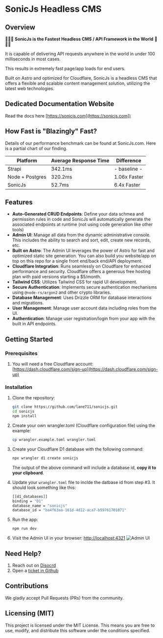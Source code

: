# SonicJs Headless CMS

## Overview

🚀🚀🚀 **SonicJs is the Fastest Headless CMS / API Framework in the World** 🚀🚀🚀

It is capable of delivering API requests anywhere in the world in under 100 milliseconds in most cases.

This results in extremely fast page/app loads for end users.

Built on Astro and optimized for Cloudflare, SonicJs is a headless CMS that offers a flexible and scalable content management solution, utilizing the latest web technologies.

## Dedicated Documentation Website
Read the docs here [https://sonicjs.com](https://sonicjs.com])

## How Fast is "Blazingly" Fast?

Details of our performance benchmark can be found at SonicJs.com. Here is a partial chart of our finding.

| Platform      | Average Response Time | Difference |
| ----------- | ----------- | ----------- |
| Strapi      | 342.1ms       | - baseline - |
| Node + Postgres   | 320.2ms        | 1.06x Faster|
| SonicJs   | 52.7ms        | 6.4x Faster|


## Features
- **Auto-Generated CRUD Endpoints**: Define your data schmea and permission rules in code and SonicJs will automatically generate the associated endpoints at runtime (not using code generation like other tools)
- **Admin UI**: Manage all data from the dynamic administrative console. This includes the ability to search and sort, edit, create new records, etc.
- **Built on Astro**: The Admin UI leverages the power of Astro for fast and optimized static site generation. You can also build you website/app on top on this repo for a single front end/back end/API deployment.
- **Cloudflare Integration**: Runs seamlessly on Cloudflare for enhanced performance and security. Cloudflare offers a generous free hosting plan with paid versions starting a $5/month.
- **Tailwind CSS**: Utilizes Tailwind CSS for rapid UI development.
- **Secure Authentication**: Implements secure authentication mechanisms using `@node-rs/argon2` and other crypto libraries.
- **Database Management**: Uses Drizzle ORM for database interactions and migrations.
- **User Management**: Manage user account data including roles from the UI.
- **Authentication**: Manage user registration/login from your app with the built in API endpoints.


## Getting Started

### Prerequisites
1. You will need a free Cloudflare account: [https://dash.cloudflare.com/sign-up](https://dash.cloudflare.com/sign-up)

### Installation
1. Clone the repository:
   ```sh
   git clone https://github.com/lane711/sonicjs.git
   cd sonicjs
   npm install
   ```
1. Create your own wrangler.toml (Cloudflare configuration file) using the example:
   ```sh
   cp wrangler.example.toml wrangler.toml
   ```
1. Create your Cloudflare D1 database with the following command:
   ```sh
   npx wrangler d1 create sonicjs
   ```
   The output of the above command will include a database id, **copy it to your clipboard**.

1. Update your `wrangler.toml` file to inclde the datbase id from step #3. It should look something like this:
   ```sh
   [[d1_databases]]
   binding = "D1"
   database_name = "sonicjs"
   database_id = "ba4f63aa-161d-4d12-aca7-b59761701871"
   ```
1. Run the app:
   ```sh
   npm run dev
   ```
1. Visit the Admin UI in your browser:
   [http://localhost:4321](http://localhost:4321)
   ![Admin UI](https://sonicjs.com/images/sonicJs-admin-ui.png)

## Need Help?
1. Reach out on [Disocrd](https://discord.gg/8bMy6bv3sZ)
2. Open a [ticket in Github](https://github.com/lane711/sonicjs/issues)


## Contributions
We gladly accept Pull Requests (PRs) from the community.

## Licensing (MIT)
This project is licensed under the MIT License. This means you are free to use, modify, and distribute this software under the  conditions specified.